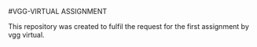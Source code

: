 #VGG-VIRTUAL ASSIGNMENT

This repository was created to fulfil the request for the first assignment by vgg virtual.